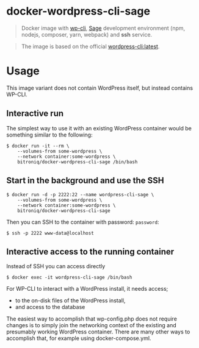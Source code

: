 # docker-wordpress-cli-sage

> Docker image with [wp-cli](https://wp-cli.org/), [Sage](https://roots.io/sage/) development environment (npm, nodejs, composer, yarn, webpack) and **ssh** service.

> The image is based on the official [wordpress-cli:latest](https://hub.docker.com/r/library/wordpress/).

# Usage

This image variant does not contain WordPress itself, but instead contains WP-CLI.

## Interactive run
The simplest way to use it with an existing WordPress container would be something similar to the following:

```shell
$ docker run -it --rm \
    --volumes-from some-wordpress \
    --network container:some-wordpress \
    bitroniq/docker-wordpress-cli-sage /bin/bash
```

## Start in the background and use the SSH

```
$ docker run -d -p 2222:22 --name wordpress-cli-sage \
    --volumes-from some-wordpress \
    --network container:some-wordpress \
    bitroniq/docker-wordpress-cli-sage
```

Then you can SSH to the container with password: `password`:
```
$ ssh -p 2222 www-data@localhost
```

## Interactive access to the running container

Instead of SSH you can access directly
```
$ docker exec -it wordpress-cli-sage /bin/bash
```

For WP-CLI to interact with a WordPress install, it needs access;
  - to the on-disk files of the WordPress install,
  - and access to the database

The easiest way to accomplish that wp-config.php does not require changes is to simply join the networking context of the existing and presumably working WordPress container.
There are many other ways to accomplish that, for example using docker-compose.yml.

